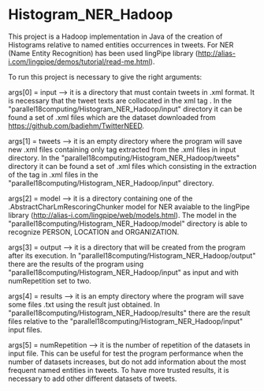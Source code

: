 # Histogram_NER_Hadoop

This project is a Hadoop implementation in Java of the creation of Histograms relative to named entities occurrences in tweets. For NER (Name Entity Recognition) has been used lingPipe library (http://alias-i.com/lingpipe/demos/tutorial/read-me.html).

To run this project is necessary to give the right arguments:

args[0] = input --> it is a directory that must contain tweets in .xml format. It is necessary that the tweet texts are collocated in the xml tag <TweetText>. In the "parallel18computing/Histogram_NER_Hadoop/input" directory it can be found a set of .xml files which are the dataset downloaded from https://github.com/badiehm/TwitterNEED.

args[1] = tweets --> it is an empty directory where the program will save new .xml files containing only <TweetText> tag extracted from  the .xml files in input directory. In the "parallel18computing/Histogram_NER_Hadoop/tweets" directory it can be found a set of .xml files which consisting in the extraction of the <TweetText> tag in .xml files in the "parallel18computing/Histogram_NER_Hadoop/input" directory.

args[2] = model --> it is a directory containing one of the .AbstractCharLmRescoringChunker model for NER avaiable to the lingPipe      library (http://alias-i.com/lingpipe/web/models.html). The model in the "parallel18computing/Histogram_NER_Hadoop/model" directory is able to recognize PERSON, LOCATION and ORGANIZATION.

args[3] = output --> it is a directory that will be created from the program after its execution. In "parallel18computing/Histogram_NER_Hadoop/output" there are the results of the program using "parallel18computing/Histogram_NER_Hadoop/input" as input and with numRepetition set to two.

args[4] = results --> it is an empty directory where the program will save some files .txt using the result just obtained. In "parallel18computing/Histogram_NER_Hadoop/results" there are the result files relative to the "parallel18computing/Histogram_NER_Hadoop/input" input files. 

args[5] = numRepetition --> it is the number of repetition of the datasets in input file. This can be useful for test the program performance when the number of datasets increases, but do not add information about the most frequent named entities in tweets. To have more trusted results, it is necessary to add other different datasets of tweets.
